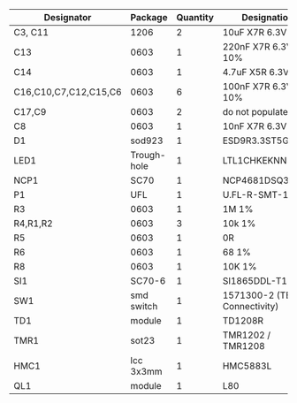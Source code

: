 | **Designator**        | **Package** | **Quantity** | **Designation**             |
| --------------------- | ----------- | ------------ | --------------------------- |
| C3, C11               | 1206        | 2            | 10uF X7R 6.3V 10%           |
| C13                   | 0603        | 1            | 220nF X7R 6.3V 10%          |
| C14                   | 0603        | 1            | 4.7uF X5R 6.3V 10%          |
| C16,C10,C7,C12,C15,C6 | 0603        | 6            | 100nF X7R 6.3V 10%          |
| C17,C9                | 0603        | 2            | do not populate             |
| C8                    | 0603        | 1            | 10nF X7R 6.3V 10%           |
| D1                    | sod923      | 1            | ESD9R3.3ST5G                |
| LED1                  | Trough-hole | 1            | LTL1CHKEKNN                 |
| NCP1                  | SC70        | 1            | NCP4681DSQ33T1G             |
| P1                    | UFL         | 1            | U.FL-R-SMT-1                |
| R3                    | 0603        | 1            | 1M 1%                       |
| R4,R1,R2              | 0603        | 3            | 10k 1%                      |
| R5                    | 0603        | 1            | 0R                          |
| R6                    | 0603        | 1            | 68 1%                       |
| R8                    | 0603        | 1            | 10K 1%                      |
| SI1                   | SC70-6      | 1            | SI1865DDL-T1-GE3            |
| SW1                   | smd switch  | 1            | 1571300-2 (TE Connectivity) |
| TD1                   | module      | 1            | TD1208R                     |
| TMR1                  | sot23       | 1            | TMR1202 / TMR1208           |
| HMC1                  | lcc 3x3mm   | 1            | HMC5883L                    |
| QL1                   | module      | 1            | L80                         |

